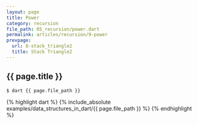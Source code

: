 ```yaml
---
layout: page
title: Power
category: recursion
file_path: 05_recursion/power.dart
permalink: articles/recursion/9-power
prevpage:
  url: 8-stack_triangle2
  title: Stack Triangle2
---
```


## {{ page.title }}

```terminal
$ dart {{ page.file_path }}
```      


{% highlight dart %}
  {% include_absolute examples/data_structures_in_dart/{{ page.file_path }} %}
{% endhighlight %}

